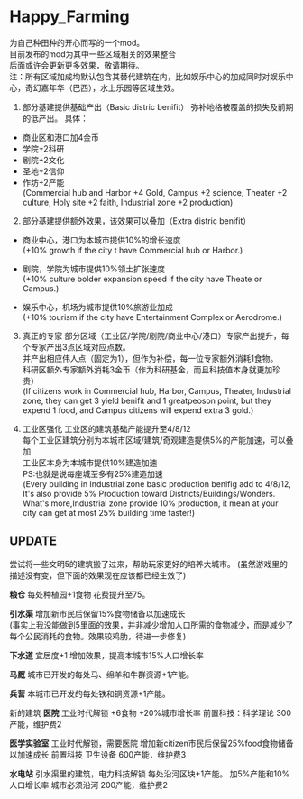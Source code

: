 # Happy_Farming
为自己种田种的开心而写的一个mod。  
目前发布的mod为其中一些区域相关的效果整合  
后面或许会更新更多效果，敬请期待。  
注：所有区域加成均默认包含其替代建筑在内，比如娱乐中心的加成同时对娱乐中心，奇幻嘉年华（巴西），水上乐园等区域生效。  

1. 部分基建提供基础产出（Basic distric benifit）
弥补地格被覆盖的损失及前期的低产出。
具体：
* 商业区和港口加4金币
* 学院+2科研
* 剧院+2文化
* 圣地+2信仰
* 作坊+2产能  
(Commercial hub and Harbor +4 Gold, Campus +2 science, Theater +2 culture, Holy site +2 faith, Industrial zone +2 production)

2. 部分基建提供额外效果，该效果可以叠加（Extra distric benifit）	
* 商业中心，港口为本城市提供10%的增长速度    	
(+10% growth if the city t have Commercial hub or Harbor.)

* 剧院，学院为城市提供10%领土扩张速度      
(+10% culture bolder expansion speed if the city have Theate or Campus.)

* 娱乐中心，机场为城市提供10%旅游业加成    
(+10% tourism if the city have Entertainment Complex or Aerodrome.)

3. 真正的专家
部分区域（工业区/学院/剧院/商业中心/港口）专家产出提升，每个专家产出3点区域对应点数。    
并产出相应伟人点（固定为1），但作为补偿，每一位专家额外消耗1食物。  
科研区额外专家额外消耗3金币（作为科研基金，而且科技值本身就更加珍贵）  
(If citizens work in Commercial hub, Harbor, Campus, Theater, Industrial zone, they can get 3 yield benifit and 1 greatpeoson point, but they expend 1 food, and Campus citizens will expend extra 3 gold.)

4. 工业区强化
工业区的建筑基础产能提升至4/8/12  
每个工业区建筑分别为本城市区域/建筑/奇观建造提供5%的产能加速，可以叠加  
工业区本身为本城市提供10%建造加速  
PS:也就是说每座城至多有25%建造加速  
(Every building in Industrial zone basic production benifig add to 4/8/12, It's also provide 5% Production toward Districts/Buildings/Wonders.   
What's more,Industrial zone provide 10% production, it mean at your city can get at most 25% building time faster!)


## UPDATE
尝试将一些文明5的建筑搬了过来，帮助玩家更好的培养大城市。
(虽然游戏里的描述没有变，但下面的效果现在应该都已经生效了)

**粮仓**
每处种植园+1食物
花费提升至75。	

**引水渠**
增加新市民后保留15%食物储备以加速成长  
(事实上我没能做到5里面的效果，并非减少增加人口所需的食物减少，而是减少了每个公民消耗的食物。效果较鸡肋，待进一步修复)


**下水道**
宜居度+1
增加效果，提高本城市15%人口增长率

**马厩**
城市已开发的每处马、绵羊和牛群资源+1产能。

**兵营**
本城市已开发的每处铁和铜资源+1产能。


新的建筑
**医院**
工业时代解锁
+6食物 +20%城市增长率
前置科技：科学理论
300产能，维护费2

**医学实验室**
工业时代解锁，需要医院
增加新citizen市民后保留25%food食物储备以加速成长
前置科技 卫生设备
600产能，维护费3

**水电站**
引水渠里的建筑，电力科技解锁
每处沿河区块+1产能。
加5%产能和10%人口增长率
城市必须沿河
200产能，维护费2